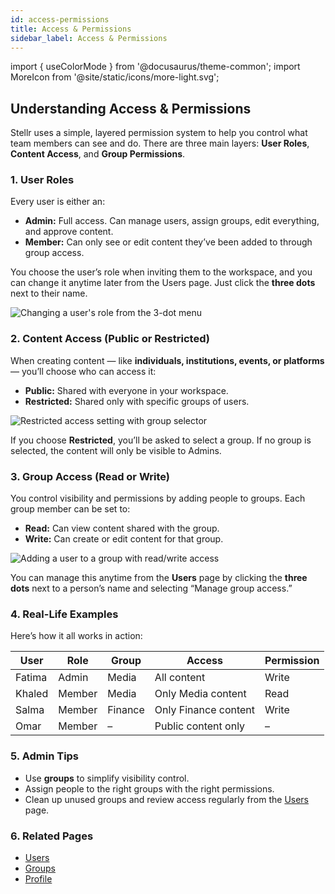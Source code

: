 ```yaml
---
id: access-permissions
title: Access & Permissions
sidebar_label: Access & Permissions
---
```


import { useColorMode } from '@docusaurus/theme-common';
import MoreIcon from '@site/static/icons/more-light.svg';

<div class="p-6 bg-white rounded-lg shadow-sm space-y-6">

  <h2 class="h2 text-accent-secondary">Understanding Access & Permissions</h2>

  <p class="body text-gray-dark">
    Stellr uses a simple, layered permission system to help you control what team members can see and do. There are three main layers: <strong>User Roles</strong>, <strong>Content Access</strong>, and <strong>Group Permissions</strong>.
  </p>

  ### 1. User Roles

  <p class="body">
    Every user is either an:
  </p>

  <ul class="list-disc pl-6 body">
    <li><strong>Admin:</strong> Full access. Can manage users, assign groups, edit everything, and approve content.</li>
    <li><strong>Member:</strong> Can only see or edit content they’ve been added to through group access.</li>
  </ul>

  <p class="body">
    You choose the user’s role when inviting them to the workspace, and you can change it anytime later from the Users page. Just click the <MoreIcon className="icon-inline-text" /> <strong>three dots</strong> next to their name.
  </p>

  <div style={{ textAlign: 'center' }}>
    <img
      src="/img/user-details-actions.png"
      alt="Changing a user's role from the 3-dot menu"
      style={{
        borderRadius: '0.5rem',
        boxShadow: '0 0 10px rgba(0,0,0,0.05)',
        maxWidth: '100%',
        marginTop: '1rem'
      }}
    />
  </div>

  ### 2. Content Access (Public or Restricted)

  <p class="body">
    When creating content — like <strong>individuals, institutions, events, or platforms</strong> — you’ll choose who can access it:
  </p>

  <ul class="list-disc pl-6 body">
    <li><strong>Public:</strong> Shared with everyone in your workspace.</li>
    <li><strong>Restricted:</strong> Shared only with specific groups of users.</li>
  </ul>

  <div style={{ textAlign: 'center' }}>
    <img
      src="/img/individual-access-settings--filled.png"
      alt="Restricted access setting with group selector"
      style={{
        borderRadius: '0.5rem',
        boxShadow: '0 0 10px rgba(0,0,0,0.05)',
        maxWidth: '100%',
        marginTop: '1rem'
      }}
    />
  </div>

  <p class="body">
    If you choose <strong>Restricted</strong>, you’ll be asked to select a group. If no group is selected, the content will only be visible to Admins.
  </p>

  ### 3. Group Access (Read or Write)

  <p class="body">
    You control visibility and permissions by adding people to groups. Each group member can be set to:
  </p>

  <ul class="list-disc pl-6 body">
    <li><strong>Read:</strong> Can view content shared with the group.</li>
    <li><strong>Write:</strong> Can create or edit content for that group.</li>
  </ul>

  <div style={{ textAlign: 'center' }}>
    <img
      src="/img/users-group-access.png"
      alt="Adding a user to a group with read/write access"
      style={{
        borderRadius: '0.5rem',
        boxShadow: '0 0 10px rgba(0,0,0,0.05)',
        maxWidth: '100%',
        marginTop: '1rem'
      }}
    />
  </div>

  <p class="body">
    You can manage this anytime from the <strong>Users</strong> page by clicking the <MoreIcon className="icon-inline-text" /> <strong>three dots</strong> next to a person’s name and selecting “Manage group access.”
  </p>

  ### 4. Real-Life Examples

  <p class="body">
    Here’s how it all works in action:
  </p>

  <table class="table-auto w-full text-sm mt-4">
    <thead>
      <tr class="bg-gray-light">
        <th class="p-2 text-left">User</th>
        <th class="p-2 text-left">Role</th>
        <th class="p-2 text-left">Group</th>
        <th class="p-2 text-left">Access</th>
        <th class="p-2 text-left">Permission</th>
      </tr>
    </thead>
    <tbody>
      <tr>
        <td class="p-2">Fatima</td>
        <td class="p-2">Admin</td>
        <td class="p-2">Media</td>
        <td class="p-2">All content</td>
        <td class="p-2">Write</td>
      </tr>
      <tr class="bg-gray-100">
        <td class="p-2">Khaled</td>
        <td class="p-2">Member</td>
        <td class="p-2">Media</td>
        <td class="p-2">Only Media content</td>
        <td class="p-2">Read</td>
      </tr>
      <tr>
        <td class="p-2">Salma</td>
        <td class="p-2">Member</td>
        <td class="p-2">Finance</td>
        <td class="p-2">Only Finance content</td>
        <td class="p-2">Write</td>
      </tr>
      <tr class="bg-gray-100">
        <td class="p-2">Omar</td>
        <td class="p-2">Member</td>
        <td class="p-2">–</td>
        <td class="p-2">Public content only</td>
        <td class="p-2">–</td>
      </tr>
    </tbody>
  </table>

  ### 5. Admin Tips

  <ul class="list-disc pl-6 body">
    <li>Use <strong>groups</strong> to simplify visibility control.</li>
    <li>Assign people to the right groups with the right permissions.</li>
    <li>Clean up unused groups and review access regularly from the <a href="/users" class="text-accent-secondary underline">Users</a> page.</li>
  </ul>

  ### 6. Related Pages

  <ul class="list-disc pl-6 body">
    <li><a href="/users" class="text-accent-secondary underline">Users</a></li>
    <li><a href="/groups" class="text-accent-secondary underline">Groups</a></li>
    <li><a href="/profile" class="text-accent-secondary underline">Profile</a></li>
  </ul>

</div>